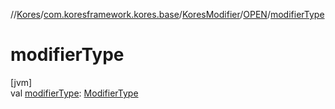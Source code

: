 //[Kores](../../../../index.md)/[com.koresframework.kores.base](../../index.md)/[KoresModifier](../index.md)/[OPEN](index.md)/[modifierType](modifier-type.md)

# modifierType

[jvm]\
val [modifierType](modifier-type.md): [ModifierType](../../-modifier-type/index.md)

